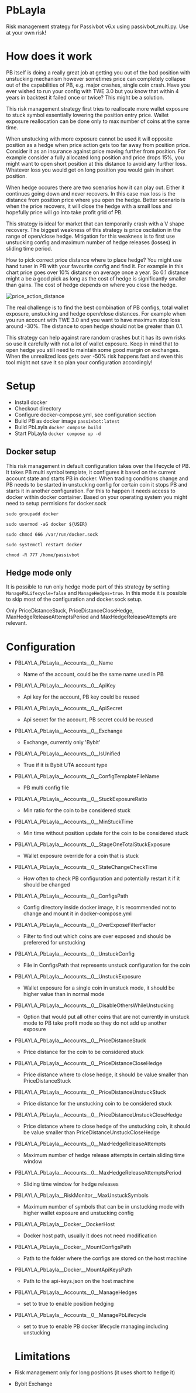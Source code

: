 # PbLayla
Risk management strategy for Passivbot v6.x using passivbot_multi.py. Use at your own risk!

# How does it work
PB itself is doing a really great job at getting you out of the bad position with unstucking mechanism however sometimes price can completely collapse out of the capabilities of PB, e.g. major crashes, single coin crash. Have you ever wished to run your config with TWE 3.0 but you know that within 4 years in backtest it failed once or twice? This might be a solution.

This risk management strategy first tries to reallocate more wallet exposure to stuck symbol essentially lowering the position entry price. Wallet exposure reallocation can be done only to max number of coins at the same time.

When unstucking with more exposure cannot be used it will opposite position as a hedge when price action gets too far away from position price. Consider it as an insurance against price moving further from position. For example consider a fully allocated long position and price drops 15%, you might want to open short position at this distance to avoid any further loss. Whatever loss you would get on long position you would gain in short position.

When hedge occures there are two scenarios how it can play out. Either it continues going down and never recovers. In this case max loss is the distance from position price where you open the hedge. Better scenario is when the price recovers, it will close the hedge with a small loss and hopefully price will go into take profit grid of PB.

This strategy is ideal for market that can temporarily crash with a V shape recovery. The biggest weakness of this strategy is price oscilation in the range of open/close hedge. Mitigation for this weakness is to first use unstucking config and maximum number of hedge releases (losses) in sliding time period.

How to pick correct price distance where to place hedge? You might use hand tuner in PB with your favourite config and find it. For example in this chart price goes over 10% distance on average once a year. So 0.1 distance might a be a good pick as long as the cost of hedge is significantly smaller than gains. The cost of hedge depends on where you close the hedge.

![price_action_distance](./Docs/price_action_distance.png)

The real challenge is to find the best combination of PB configs, total wallet exposure, unstucking and hedge open/close distances. For example when you run account with TWE 3.0 and you want to have maximum stop loss around -30%. The distance to open hedge should not be greater than 0.1.

This strategy can help against rare random crashes but it has its own risks so use it carefully with not a lot of wallet exposure. Keep in mind that to open hedge you still need to maintain some good margin on exchanges. When the unrealized loss gets over -50% risk happens fast and even this tool might not save it so plan your configuration accordingly!

# Setup
- Install docker
- Checkout directory
- Configure docker-compose.yml, see configuration section
- Build PB as docker image `passivbot:latest`
- Build PbLayla `docker compose build`
- Start PbLayla `docker compose up -d`

## Docker setup
This risk management in default configuration takes over the lifecycle of PB. It takes PB multi symbol template, it configures it based on the current account state and starts PB in docker. When trading conditions change and PB needs to be started in unstucking config for certain coin it stops PB and starts it in another configuration. For this to happen it needs access to docker within docker container. Based on your operating system you might need to setup permisions for docker.sock

`sudo groupadd docker`

`sudo usermod -aG docker ${USER}`

`sudo chmod 666 /var/run/docker.sock`

`sudo systemctl restart docker`

`chmod -R 777 /home/passivbot`

## Hedge mode only
It is possible to run only hedge mode part of this strategy by setting `ManagePbLifecycle=false` and `ManageHedges=true`. In this mode it is possible to skip most of the configuration and docker.sock setup.

Only PriceDistanceStuck, PriceDistanceCloseHedge, MaxHedgeReleaseAttemptsPeriod and MaxHedgeReleaseAttempts are relevant.

# Configuration
- PBLAYLA_PbLayla__Accounts__0__Name
  - Name of the account, could be the same name used in PB
- PBLAYLA_PbLayla__Accounts__0__ApiKey
  - Api key for the account, PB key could be reused
- PBLAYLA_PbLayla__Accounts__0__ApiSecret
  - Api secret for the account, PB secret could be reused
- PBLAYLA_PbLayla__Accounts__0__Exchange
  - Exchange, currently only 'Bybit'
- PBLAYLA_PbLayla__Accounts__0__IsUnified
  - True if it is Bybit UTA account type
- PBLAYLA_PbLayla__Accounts__0__ConfigTemplateFileName
  - PB multi config file
- PBLAYLA_PbLayla__Accounts__0__StuckExposureRatio
  - Min ratio for the coin to be considered stuck
- PBLAYLA_PbLayla__Accounts__0__MinStuckTime
  - Min time without position update for the coin to be considered stuck 
- PBLAYLA_PbLayla__Accounts__0__StageOneTotalStuckExposure
  - Wallet exposure override for a coin that is stuck
- PBLAYLA_PbLayla__Accounts__0__StateChangeCheckTime
  - How often to check PB configuration and potentially restart it if it should be changed
- PBLAYLA_PbLayla__Accounts__0__ConfigsPath
  - Config directory inside docker image, it is recommended not to change and mount it in docker-compose.yml
- PBLAYLA_PbLayla__Accounts__0__OverExposeFilterFactor
  - Filter to find out which coins are over exposed and should be preferered for unstucking
- PBLAYLA_PbLayla__Accounts__0__UnstuckConfig
  - File in ConfigsPath that represents unstuck configuration for the coin
- PBLAYLA_PbLayla__Accounts__0__UnstuckExposure
  - Wallet exposure for a single coin in unstuck mode, it should be higher value than in normal mode
- PBLAYLA_PbLayla__Accounts__0__DisableOthersWhileUnstucking
  - Option that would put all other coins that are not currently in unstuck mode to PB take profit mode so they do not add up another exposure
- PBLAYLA_PbLayla__Accounts__0__PriceDistanceStuck
  - Price distance for the coin to be considered stuck
- PBLAYLA_PbLayla__Accounts__0__PriceDistanceCloseHedge
  - Price distance where to close hedge, it should be value smaller than PriceDistanceStuck
- PBLAYLA_PbLayla__Accounts__0__PriceDistanceUnstuckStuck
  - Price distance for the unstucking coin to be considered stuck
- PBLAYLA_PbLayla__Accounts__0__PriceDistanceUnstuckCloseHedge
  - Price distance where to close hedge of the unstucking coin, it should be value smaller than PriceDistanceUnstuckCloseHedge
- PBLAYLA_PbLayla__Accounts__0__MaxHedgeReleaseAttempts
  - Maximum number of hedge release attempts in certain sliding time window
- PBLAYLA_PbLayla__Accounts__0__MaxHedgeReleaseAttemptsPeriod
  - Sliding time window for hedge releases
- PBLAYLA_PbLayla__RiskMonitor__MaxUnstuckSymbols
  - Maximum number of symbols that can be in unstucking mode with higher wallet exposure and unstucking config
- PBLAYLA_PbLayla__Docker__DockerHost
  - Docker host path, usually it does not need modification
- PBLAYLA_PbLayla__Docker__MountConfigsPath
  - Path to the folder where the configs are stored on the host machine
- PBLAYLA_PbLayla__Docker__MountApiKeysPath
  - Path to the api-keys.json on the host machine
- PBLAYLA_PbLayla__Accounts__0__ManageHedges
  - set to true to enable position hedging
- PBLAYLA_PbLayla__Accounts__0__ManagePbLifecycle
  - set to true to enable PB docker lifecycle managing including unstucking

  # Limitations
- Risk management only for long positions (it uses short to hedge it)
- Bybit Exchange
